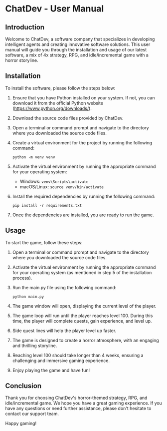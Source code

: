 # ChatDev - User Manual

## Introduction

Welcome to ChatDev, a software company that specializes in developing intelligent agents and creating innovative software solutions. This user manual will guide you through the installation and usage of our latest software, a mix of 4x strategy, RPG, and idle/incremental game with a horror storyline.

## Installation

To install the software, please follow the steps below:

1. Ensure that you have Python installed on your system. If not, you can download it from the official Python website (https://www.python.org/downloads/).

2. Download the source code files provided by ChatDev.

3. Open a terminal or command prompt and navigate to the directory where you downloaded the source code files.

4. Create a virtual environment for the project by running the following command:

   ```
   python -m venv venv
   ```

5. Activate the virtual environment by running the appropriate command for your operating system:

   - Windows: `venv\Scripts\activate`
   - macOS/Linux: `source venv/bin/activate`

6. Install the required dependencies by running the following command:

   ```
   pip install -r requirements.txt
   ```

7. Once the dependencies are installed, you are ready to run the game.

## Usage

To start the game, follow these steps:

1. Open a terminal or command prompt and navigate to the directory where you downloaded the source code files.

2. Activate the virtual environment by running the appropriate command for your operating system (as mentioned in step 5 of the installation process).

3. Run the main.py file using the following command:

   ```
   python main.py
   ```

4. The game window will open, displaying the current level of the player.

5. The game loop will run until the player reaches level 100. During this time, the player will complete quests, gain experience, and level up.

6. Side quest lines will help the player level up faster.

7. The game is designed to create a horror atmosphere, with an engaging and thrilling storyline.

8. Reaching level 100 should take longer than 4 weeks, ensuring a challenging and immersive gaming experience.

9. Enjoy playing the game and have fun!

## Conclusion

Thank you for choosing ChatDev's horror-themed strategy, RPG, and idle/incremental game. We hope you have a great gaming experience. If you have any questions or need further assistance, please don't hesitate to contact our support team.

Happy gaming!